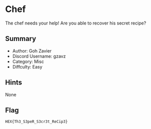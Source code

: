 # Chef

The chef needs your help! Are you able to recover his secret recipe?

## Summary

- Author: Goh Zavier
- Discord Username: gzavz
- Category: Misc
- Diffculty: Easy

## Hints

None

Flag
---
``HEX{Th3_S3peR_S3cr3t_ReCip3}``
